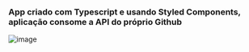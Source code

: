 ### App criado com Typescript e usando Styled Components, aplicação consome a API do próprio Github

![image](https://user-images.githubusercontent.com/46347115/81025239-62889b80-8e4c-11ea-8c63-058627f3a83e.png)
